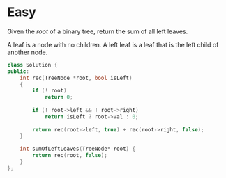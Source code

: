 # Easy

Given the $root$ of a binary tree, return the sum of all left leaves.

A leaf is a node with no children. A left leaf is a leaf that is the left child of another node.

```cpp
class Solution {
public:
    int rec(TreeNode *root, bool isLeft)
    {
        if (! root)
            return 0;
        
        if (! root->left && ! root->right)
            return isLeft ? root->val : 0;
        
        return rec(root->left, true) + rec(root->right, false);
    }
    
    int sumOfLeftLeaves(TreeNode* root) {
        return rec(root, false);
    }
};
```
